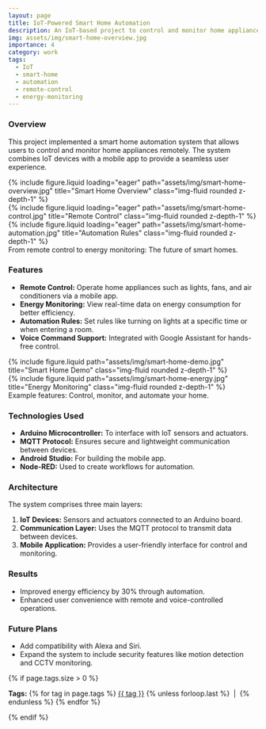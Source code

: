 ```yaml
---
layout: page
title: IoT-Powered Smart Home Automation
description: An IoT-based project to control and monitor home appliances remotely.
img: assets/img/smart-home-overview.jpg
importance: 4
category: work
tags:
  - IoT
  - smart-home
  - automation
  - remote-control
  - energy-monitoring
---
```


### Overview

This project implemented a smart home automation system that allows users to control and monitor home appliances remotely. The system combines IoT devices with a mobile app to provide a seamless user experience.

<div class="row">
    <div class="col-sm mt-3 mt-md-0">
        {% include figure.liquid loading="eager" path="assets/img/smart-home-overview.jpg" title="Smart Home Overview" class="img-fluid rounded z-depth-1" %}
    </div>
    <div class="col-sm mt-3 mt-md-0">
        {% include figure.liquid loading="eager" path="assets/img/smart-home-control.jpg" title="Remote Control" class="img-fluid rounded z-depth-1" %}
    </div>
    <div class="col-sm mt-3 mt-md-0">
        {% include figure.liquid loading="eager" path="assets/img/smart-home-automation.jpg" title="Automation Rules" class="img-fluid rounded z-depth-1" %}
    </div>
</div>

<div class="caption">
    From remote control to energy monitoring: The future of smart homes.
</div>

### Features

- **Remote Control:** Operate home appliances such as lights, fans, and air conditioners via a mobile app.
- **Energy Monitoring:** View real-time data on energy consumption for better efficiency.
- **Automation Rules:** Set rules like turning on lights at a specific time or when entering a room.
- **Voice Command Support:** Integrated with Google Assistant for hands-free control.

<div class="row justify-content-sm-center">
    <div class="col-sm-8 mt-3 mt-md-0">
        {% include figure.liquid path="assets/img/smart-home-demo.jpg" title="Smart Home Demo" class="img-fluid rounded z-depth-1" %}
    </div>
    <div class="col-sm-4 mt-3 mt-md-0">
        {% include figure.liquid path="assets/img/smart-home-energy.jpg" title="Energy Monitoring" class="img-fluid rounded z-depth-1" %}
    </div>
</div>

<div class="caption">
    Example features: Control, monitor, and automate your home.
</div>

### Technologies Used

- **Arduino Microcontroller:** To interface with IoT sensors and actuators.
- **MQTT Protocol:** Ensures secure and lightweight communication between devices.
- **Android Studio:** For building the mobile app.
- **Node-RED:** Used to create workflows for automation.

### Architecture

The system comprises three main layers:

1. **IoT Devices:** Sensors and actuators connected to an Arduino board.
2. **Communication Layer:** Uses the MQTT protocol to transmit data between devices.
3. **Mobile Application:** Provides a user-friendly interface for control and monitoring.

### Results

- Improved energy efficiency by 30% through automation.
- Enhanced user convenience with remote and voice-controlled operations.

### Future Plans

- Add compatibility with Alexa and Siri.
- Expand the system to include security features like motion detection and CCTV monitoring.

{% if page.tags.size > 0 %}

  <p class="post-tags">
    <strong>Tags:</strong>
    {% for tag in page.tags %}
      <a href="{{ '/tags/' | append: tag | relative_url }}" class="tag-link">{{ tag }}</a>
      {% unless forloop.last %}
        &nbsp;|&nbsp;
      {% endunless %}
    {% endfor %}
  </p>
{% endif %}
